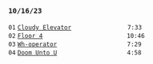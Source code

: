### `10/16/23`
`01` [`Cloudy Elevator`](cloudy-elevator.mp3)        `7:33`  
`02` [`Floor 4`](floor-4.mp3)            `10:46`  
`03` [`Wh-operator`](wh-operator.mp3)          `7:29`  
`04` [`Doom Unto U`](doom-unto-u.mp3)          `4:58`